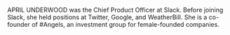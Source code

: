 APRIL UNDERWOOD was the Chief Product Officer at Slack. Before joining Slack, she held positions at Twitter, Google, and WeatherBill. She is a co-founder of #Angels, an investment group for female-founded companies.
